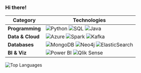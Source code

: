 ### Hi there!

| **Category** | **Technologies** |
|---|---|
| **Programming** | <img src="https://img.shields.io/badge/Python-3776AB?style=flat&logo=python&logoColor=white" alt="Python"> <img src="https://img.shields.io/badge/SQL-4479A1?style=flat&logo=postgresql&logoColor=white" alt="SQL"> <img src="https://img.shields.io/badge/Java-007396?style=flat&logo=java&logoColor=white" alt="Java"> |
| **Data & Cloud** | <img src="https://img.shields.io/badge/Azure-0078D4?style=flat&logo=microsoftazure&logoColor=white" alt="Azure"> <img src="https://img.shields.io/badge/Spark-E25A1C?style=flat&logo=apache-spark&logoColor=white" alt="Spark"> <img src="https://img.shields.io/badge/Kafka-231F20?style=flat&logo=apache-kafka&logoColor=white" alt="Kafka"> |
| **Databases** | <img src="https://img.shields.io/badge/MongoDB-47A248?style=flat&logo=mongodb&logoColor=white" alt="MongoDB"> <img src="https://img.shields.io/badge/Neo4j-4581C3?style=flat&logo=neo4j&logoColor=white" alt="Neo4j"> <img src="https://img.shields.io/badge/ElasticSearch-005571?style=flat&logo=elasticsearch&logoColor=white" alt="ElasticSearch"> |
| **BI & Viz** | <img src="https://img.shields.io/badge/Power%20BI-F2C811?style=flat&logo=power-bi&logoColor=black" alt="Power BI"> <img src="https://img.shields.io/badge/Qlik-009848?style=flat&logo=qlik&logoColor=white" alt="Qlik Sense"> |

<p>
  <img src="https://github-readme-stats.vercel.app/api/top-langs/?username=LuiAr&layout=compact" alt="Top Languages">
</p>
